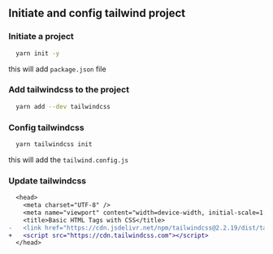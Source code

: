 ## Initiate and config tailwind project

### Initiate a project

```bash
  yarn init -y
```

this will add `package.json` file

### Add tailwindcss to the project

```bash
  yarn add --dev tailwindcss
```

### Config tailwindcss

```bash
  yarn tailwindcss init
```

this will add the `tailwind.config.js`

### Update tailwindcss

```diff
  <head>
    <meta charset="UTF-8" />
    <meta name="viewport" content="width=device-width, initial-scale=1.0" />
    <title>Basic HTML Tags with CSS</title>
-   <link href="https://cdn.jsdelivr.net/npm/tailwindcss@2.2.19/dist/tailwind.min.css" rel="stylesheet" />
+   <script src="https://cdn.tailwindcss.com"></script>
  </head>
```
